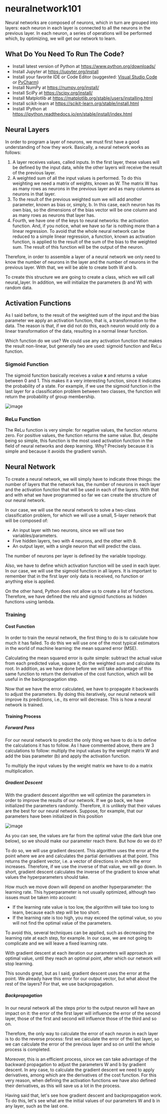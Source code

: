 # neuralnetwork101
Neural networks are composed of neurons, which in turn are grouped into layers: each neuron in each layer is connected to all the neurons in the previous layer. In each neuron, a series of operations will be performed which, by optimizing, we will get our network to learn.

## What Do You Need To Run The Code?
* Install latest version of Python at https://www.python.org/downloads/
* Install Jupyter at https://jupyter.org/install
* Install your favorite IDE or Code Editor (suggested: [Visual Studio Code](https://code.visualstudio.com) or [PyCharm](https://www.jetbrains.com/pycharm/download))
* Install NumPy at https://numpy.org/install/
* Install SciPy at https://scipy.org/install/
* Install Matplotlib at https://matplotlib.org/stable/users/installing.html
* Install scikit-learn at https://scikit-learn.org/stable/install.html
* Install IPython at https://ipython.readthedocs.io/en/stable/install/index.html

## Neural Layers
In order to program a layer of neurons, we must first have a good understanding of how they work. Basically, a neural network works as follows:

1. A layer receives values, called inputs. In the first layer, these values will be defined by the input data, while the other layers will receive the result of the previous layer.
2. A weighted sum of all the input values is performed. To do this weighting we need a matrix of weights, known as W. The matrix W has as many rows as neurons in the previous layer and as many columns as neurons in that layer.
3. To the result of the previous weighted sum we will add another parameter, known as bias or, simply, b. In this case, each neuron has its own bias, so the dimensions of the bias vector will be one column and as many rows as neurons that layer has.
4. Fourth, we have one of the keys to neural networks: the activation function. And, if you notice, what we have so far is nothing more than a linear regression. To avoid that the whole neural network can be reduced to a simple linear regression, a function, known as activation function, is applied to the result of the sum of the bias to the weighted sum. The result of this function will be the output of the neuron.

Therefore, in order to assemble a layer of a neural network we only need to know the number of neurons in the layer and the number of neurons in the previous layer. With that, we will be able to create both W and b.

To create this structure we are going to create a class, which we will call neural_layer. In addition, we will initialize the parameters (b and W) with random data.

## Activation Functions
As I said before, to the result of the weighted sum of the input and the bias parameter we apply an activation function, that is, a transformation to the data. The reason is that, if we did not do this, each neuron would only do a linear transformation of the data, resulting in a normal linear function.

Which function do we use? We could use any activation function that makes the result non-linear, but generally two are used: sigmoid function and ReLu function.

### Sigmoid Function
The sigmoid function basically receives a value **x** and returns a value between 0 and 1. This makes it a very interesting function, since it indicates the probability of a state. For example, if we use the sigmoid function in the last layer for a classification problem between two classes, the function will return the probability of group membership.

![image](https://user-images.githubusercontent.com/76974521/141226049-1e715a5d-9b07-409f-9ed7-22f5192f24e7.png)

### ReLu Function
The ReLu function is very simple: for negative values, the function returns zero. For positive values, the function returns the same value. But, despite being so simple, this function is the most used activation function in the field of neural networks and deep learning. Why? Precisely because it is simple and because it avoids the gradient vanish.

## Neural Network
To create a neural network, we will simply have to indicate three things: the number of layers that the network has, the number of neurons in each layer and the activation function that will be used in each of the layers. With that and with what we have programmed so far we can create the structure of our neural network.

In our case, we will use the neural network to solve a two-class classification problem, for which we will use a small, 5-layer network that will be composed of:

* An input layer with two neurons, since we will use two variables/parameters.
* Five hidden layers, two with 4 neurons, and the other with 8.
* An output layer, with a single neuron that will predict the class.

The number of neurons per layer is defined by the variable topology.

Also, we have to define which activation function will be used in each layer. In our case, we will use the sigmoid function in all layers. It is important to remember that in the first layer only data is received, no function or anything else is applied.

On the other hand, Python does not allow us to create a list of functions. Therefore, we have defined the relu and sigmoid functions as hidden functions using lambda.

### Training
#### Cost Function
In order to train the neural network, the first thing to do is to calculate how much it has failed. To do this we will use one of the most typical estimators in the world of machine learning: the mean squared error (MSE).

Calculating the mean squared error is quite simple: subtract the actual value from each predicted value, square it, do the weighted sum and calculate its root. In addition, as we have done before we will take advantage of this same function to return the derivative of the cost function, which will be useful in the backpropagation step.

Now that we have the error calculated, we have to propagate it backwards to adjust the parameters. By doing this iteratively, our neural network will improve its predictions, i.e., its error will decrease. This is how a neural network is trained.

#### Training Process
##### Forward Pass
For our neural network to predict the only thing we have to do is to define the calculations it has to follow. As I have commented above, there are 3 calculations to follow: multiply the input values by the weight matrix W and add the bias parameter (b) and apply the activation function.

To multiply the input values by the weight matrix we have to do a matrix multiplication.

##### Gradient Descent
With the gradient descent algorithm we will optimize the parameters in order to improve the results of our network. If we go back, we have initialized the parameters randomly. Therefore, it is unlikely that their values are the best for our neural network. Suppose, for example, that our parameters have been initialized in this position

![image](https://user-images.githubusercontent.com/76974521/141225524-9b287cd5-94fb-4b93-b301-6aa684bbe3ad.png)

As you can see, the values are far from the optimal value (the dark blue one below), so we should make our parameter reach there. But how do we do it?

To do so, we will use gradient descent. This algorithm uses the error at the point where we are and calculates the partial derivatives at that point. This returns the gradient vector, i.e. a vector of directions in which the error increases. Therefore, if we use the inverse of that value, we will go down. In short, gradient descent calculates the inverse of the gradient to know what values the hyperparameters should take.

How much we move down will depend on another hyperparameter: the learning rate. This hyperparameter is not usually optimized, although two issues must be taken into account:

* If the learning rate value is too low, the algorithm will take too long to learn, because each step will be too short.
* If the learning rate is too high, you may exceed the optimal value, so you will not find the optimal value of the parameters.

To avoid this, several techniques can be applied, such as decreasing the learning rate at each step, for example. In our case, we are not going to complicate and we will leave a fixed learning rate.

With gradient descent at each iteration our parameters will approach an optimal value, until they reach an optimal point, after which our network will stop learning.

This sounds great, but as I said, gradient descent uses the error at the point. We already have this error for our output vector, but what about the rest of the layers? For that, we use backpropagation.

##### Backpropagation
In our neural network all the steps prior to the output neuron will have an impact on it: the error of the first layer will influence the error of the second layer, those of the first and second will influence those of the third and so on.

Therefore, the only way to calculate the error of each neuron in each layer is to do the reverse process: first we calculate the error of the last layer, so we can calculate the error of the previous layer and so on until the whole process is completed.

Moreover, this is an efficient process, since we can take advantage of the backward propagation to adjust the parameters W and b by gradient descent. In any case, to calculate the gradient descent we need to apply derivatives, among which are the derivatives of the cost function. For this very reason, when defining the activation functions we have also defined their derivatives, as this will save us a lot in the process.

Having said that, let's see how gradient descent and backpropagation work. To do this, let's see what are the initial values of our parameters W and b in any layer, such as the last one.
